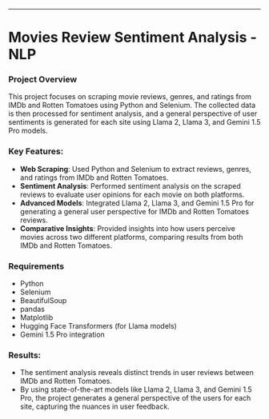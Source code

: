 
---

# Movies Review Sentiment Analysis - NLP

### Project Overview
This project focuses on scraping movie reviews, genres, and ratings from IMDb and Rotten Tomatoes using Python and Selenium. The collected data is then processed for sentiment analysis, and a general perspective of user sentiments is generated for each site using Llama 2, Llama 3, and Gemini 1.5 Pro models.

### Key Features:
- **Web Scraping**: Used Python and Selenium to extract reviews, genres, and ratings from IMDb and Rotten Tomatoes.
- **Sentiment Analysis**: Performed sentiment analysis on the scraped reviews to evaluate user opinions for each movie on both platforms.
- **Advanced Models**: Integrated Llama 2, Llama 3, and Gemini 1.5 Pro for generating a general user perspective for IMDb and Rotten Tomatoes reviews.
- **Comparative Insights**: Provided insights into how users perceive movies across two different platforms, comparing results from both IMDb and Rotten Tomatoes.

### Requirements
- Python
- Selenium
- BeautifulSoup
- pandas
- Matplotlib
- Hugging Face Transformers (for Llama models)
- Gemini 1.5 Pro integration

### Results:
- The sentiment analysis reveals distinct trends in user reviews between IMDb and Rotten Tomatoes.
- By using state-of-the-art models like Llama 2, Llama 3, and Gemini 1.5 Pro, the project generates a general perspective of the users for each site, capturing the nuances in user feedback.

